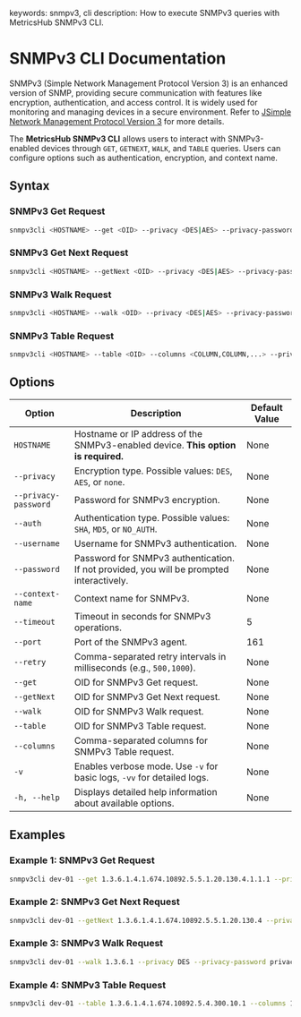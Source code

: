 keywords: snmpv3, cli
description: How to execute SNMPv3 queries with MetricsHub SNMPv3 CLI.

# SNMPv3 CLI Documentation

SNMPv3 (Simple Network Management Protocol Version 3) is an enhanced version of SNMP, providing secure communication with features like encryption, authentication, and access control. It is widely used for monitoring and managing devices in a secure environment. Refer to [JSimple Network Management Protocol Version 3](https://en.wikipedia.org/wiki/Simple_Network_Management_Protocol#Version_3) for more details.

The **MetricsHub SNMPv3 CLI** allows users to interact with SNMPv3-enabled devices through `GET`, `GETNEXT`, `WALK`, and `TABLE` queries. Users can configure options such as authentication, encryption, and context name.

## Syntax

### SNMPv3 Get Request

```bash
snmpv3cli <HOSTNAME> --get <OID> --privacy <DES|AES> --privacy-password <PASSWORD> --auth <SHA|MD5> --username <USERNAME> --password <PASSWORD> --context-name <CONTEXT> --timeout <TIMEOUT> --retry <INTERVAL1>,<INTERVAL2>,...
```

### SNMPv3 Get Next Request

```bash
snmpv3cli <HOSTNAME> --getNext <OID> --privacy <DES|AES> --privacy-password <PASSWORD> --auth <SHA|MD5> --username <USERNAME> --password <PASSWORD> --context-name <CONTEXT> --timeout <TIMEOUT> --retry <INTERVAL1>,<INTERVAL2>,...
```

### SNMPv3 Walk Request

```bash
snmpv3cli <HOSTNAME> --walk <OID> --privacy <DES|AES> --privacy-password <PASSWORD> --auth <SHA|MD5> --username <USERNAME> --password <PASSWORD> --context-name <CONTEXT> --timeout <TIMEOUT> --retry <INTERVAL1>,<INTERVAL2>,...
```

### SNMPv3 Table Request

```bash
snmpv3cli <HOSTNAME> --table <OID> --columns <COLUMN,COLUMN,...> --privacy <DES|AES> --privacy-password <PASSWORD> --auth <SHA|MD5> --username <USERNAME> --password <PASSWORD> --context-name <CONTEXT> --timeout <TIMEOUT> --retry <INTERVAL1>,<INTERVAL2>,...
```

## Options

| Option               | Description                                                                              | Default Value |
| -------------------- | ---------------------------------------------------------------------------------------- | ------------- |
| `HOSTNAME`           | Hostname or IP address of the SNMPv3-enabled device. **This option is required.**        | None          |
| `--privacy`          | Encryption type. Possible values: `DES`, `AES`, or `none`.                               | None          |
| `--privacy-password` | Password for SNMPv3 encryption.                                                          | None          |
| `--auth`             | Authentication type. Possible values: `SHA`, `MD5`, or `NO_AUTH`.                        | None          |
| `--username`         | Username for SNMPv3 authentication.                                                      | None          |
| `--password`         | Password for SNMPv3 authentication. If not provided, you will be prompted interactively. | None          |
| `--context-name`     | Context name for SNMPv3.                                                                 | None          |
| `--timeout`          | Timeout in seconds for SNMPv3 operations.                                                | 5             |
| `--port`             | Port of the SNMPv3 agent.                                                                | 161           |
| `--retry`            | Comma-separated retry intervals in milliseconds (e.g., `500,1000`).                      | None          |
| `--get`              | OID for SNMPv3 Get request.                                                              | None          |
| `--getNext`          | OID for SNMPv3 Get Next request.                                                         | None          |
| `--walk`             | OID for SNMPv3 Walk request.                                                             | None          |
| `--table`            | OID for SNMPv3 Table request.                                                            | None          |
| `--columns`          | Comma-separated columns for SNMPv3 Table request.                                        | None          |
| `-v`                 | Enables verbose mode. Use `-v` for basic logs, `-vv` for detailed logs.                  | None          |
| `-h, --help`         | Displays detailed help information about available options.                              | None          |

## Examples

### Example 1: SNMPv3 Get Request

```bash
snmpv3cli dev-01 --get 1.3.6.1.4.1.674.10892.5.5.1.20.130.4.1.1.1 --privacy AES --privacy-password privacyPassword --auth MD5 --username admin --password secret --context-name context --timeout 120 --retry 500,1000
```

### Example 2: SNMPv3 Get Next Request

```bash
snmpv3cli dev-01 --getNext 1.3.6.1.4.1.674.10892.5.5.1.20.130.4 --privacy AES --privacy-password privacyPassword --auth SHA --username admin --password secret --context-name context --timeout 120 --retry 500,1000
```

### Example 3: SNMPv3 Walk Request

```bash
snmpv3cli dev-01 --walk 1.3.6.1 --privacy DES --privacy-password privacyPassword --auth SHA --username admin --password secret --context-name context --timeout 120 --retry 500,1000
```

### Example 4: SNMPv3 Table Request

```bash
snmpv3cli dev-01 --table 1.3.6.1.4.1.674.10892.5.4.300.10.1 --columns 1,3,8,9,11 --privacy AES --privacy-password privacyPassword --auth MD5 --username admin --password secret --context-name context --timeout 120 --retry 500,1000
```
